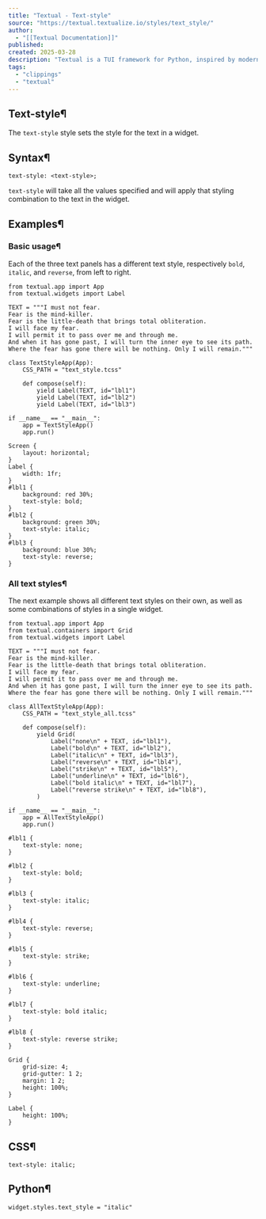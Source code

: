 ```yaml
---
title: "Textual - Text-style"
source: "https://textual.textualize.io/styles/text_style/"
author:
  - "[[Textual Documentation]]"
published:
created: 2025-03-28
description: "Textual is a TUI framework for Python, inspired by modern web development."
tags:
  - "clippings"
  - "textual"
---
```

## Text-style¶

The `text-style` style sets the style for the text in a widget.

## Syntax¶

```
text-style: <text-style>;
```

`text-style` will take all the values specified and will apply that styling combination to the text in the widget.

## Examples¶

### Basic usage¶

Each of the three text panels has a different text style, respectively `bold`, `italic`, and `reverse`, from left to right.

<!-- SVG content removed by SVG Remover -->

```
from textual.app import App
from textual.widgets import Label

TEXT = """I must not fear.
Fear is the mind-killer.
Fear is the little-death that brings total obliteration.
I will face my fear.
I will permit it to pass over me and through me.
And when it has gone past, I will turn the inner eye to see its path.
Where the fear has gone there will be nothing. Only I will remain."""

class TextStyleApp(App):
    CSS_PATH = "text_style.tcss"

    def compose(self):
        yield Label(TEXT, id="lbl1")
        yield Label(TEXT, id="lbl2")
        yield Label(TEXT, id="lbl3")

if __name__ == "__main__":
    app = TextStyleApp()
    app.run()
```

```
Screen {
    layout: horizontal;
}
Label {
    width: 1fr;
}
#lbl1 {
    background: red 30%;
    text-style: bold;
}
#lbl2 {
    background: green 30%;
    text-style: italic;
}
#lbl3 {
    background: blue 30%;
    text-style: reverse;
}
```

### All text styles¶

The next example shows all different text styles on their own, as well as some combinations of styles in a single widget.

<!-- SVG content removed by SVG Remover -->

```
from textual.app import App
from textual.containers import Grid
from textual.widgets import Label

TEXT = """I must not fear.
Fear is the mind-killer.
Fear is the little-death that brings total obliteration.
I will face my fear.
I will permit it to pass over me and through me.
And when it has gone past, I will turn the inner eye to see its path.
Where the fear has gone there will be nothing. Only I will remain."""

class AllTextStyleApp(App):
    CSS_PATH = "text_style_all.tcss"

    def compose(self):
        yield Grid(
            Label("none\n" + TEXT, id="lbl1"),
            Label("bold\n" + TEXT, id="lbl2"),
            Label("italic\n" + TEXT, id="lbl3"),
            Label("reverse\n" + TEXT, id="lbl4"),
            Label("strike\n" + TEXT, id="lbl5"),
            Label("underline\n" + TEXT, id="lbl6"),
            Label("bold italic\n" + TEXT, id="lbl7"),
            Label("reverse strike\n" + TEXT, id="lbl8"),
        )

if __name__ == "__main__":
    app = AllTextStyleApp()
    app.run()
```

```
#lbl1 {
    text-style: none;
}

#lbl2 {
    text-style: bold;
}

#lbl3 {
    text-style: italic;
}

#lbl4 {
    text-style: reverse;
}

#lbl5 {
    text-style: strike;
}

#lbl6 {
    text-style: underline;
}

#lbl7 {
    text-style: bold italic;
}

#lbl8 {
    text-style: reverse strike;
}

Grid {
    grid-size: 4;
    grid-gutter: 1 2;
    margin: 1 2;
    height: 100%;
}

Label {
    height: 100%;
}
```

## CSS¶

```
text-style: italic;
```

## Python¶

```
widget.styles.text_style = "italic"
```